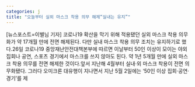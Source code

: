```yaml
---
categories: j
title: "오늘부터 실외 마스크 착용 의무 해제“실내는 유지”"
---
```

[뉴스포스트=이별님 기자] 코로나19 확산을 막기 위해 적용됐던 실외 마스크 착용 의무화가 약 17개월 만에 전면 해제된다. 다만 실내 마스크 착용 의무 조치는 유지하기로 했다.26일 코로나19 중앙재난안전대책본부에 따르면 이날부터 50인 이상이 모이는 야외 집회나 공연, 스포츠 경기에서 마스크를 쓰지 않아도 된다. 약 1년 5개월 만에 실외 마스크 착용 의무를 전면 해제한 것이다.앞서 지난해 4월부터 실내·외 마스크 착용이 전면 의무화됐다. 그러다 오미크론 대유행이 지나면서 지난 5월 2일에는 ‘50인 이상 집회·공연·경기’를 제